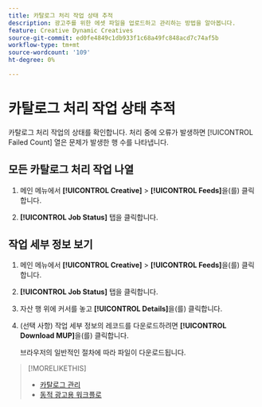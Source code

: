 ```yaml
---
title: 카탈로그 처리 작업 상태 추적
description: 광고주를 위한 에셋 파일을 업로드하고 관리하는 방법을 알아봅니다.
feature: Creative Dynamic Creatives
source-git-commit: ed0fe4849c1db933f1c68a49fc848acd7c74af5b
workflow-type: tm+mt
source-wordcount: '109'
ht-degree: 0%

---
```


# 카탈로그 처리 작업 상태 추적

카탈로그 처리 작업의 상태를 확인합니다. 처리 중에 오류가 발생하면 [!UICONTROL Failed Count] 열은 문제가 발생한 행 수를 나타냅니다.

<!-- Validate and reword:

By clicking on "View Failure" on the right, you can see further details about the error. The most common errors are "Image processing error" where there is a missing image asset, or "Duplicate partnum" where the unique column has a non-unique name that is referenced in another feed or within the same feed file.

-->

## 모든 카탈로그 처리 작업 나열

1. 메인 메뉴에서 **[!UICONTROL Creative]** > **[!UICONTROL Feeds]**&#x200B;을(를) 클릭합니다.

1. **[!UICONTROL Job Status]** 탭을 클릭합니다.

## 작업 세부 정보 보기

1. 메인 메뉴에서 **[!UICONTROL Creative]** > **[!UICONTROL Feeds]**&#x200B;을(를) 클릭합니다.

1. **[!UICONTROL Job Status]** 탭을 클릭합니다.

1. 자산 행 위에 커서를 놓고 **[!UICONTROL Details]**&#x200B;을(를) 클릭합니다.

1. (선택 사항) 작업 세부 정보의 레코드를 다운로드하려면 **[!UICONTROL Download MUP]**&#x200B;을(를) 클릭합니다. <!-- What does this mean? -->

   브라우저의 일반적인 절차에 따라 파일이 다운로드됩니다.

>[!MORELIKETHIS]
>
>* [카탈로그 관리](/help/creative/feeds/catalog-manage.md)
>* [동적 광고용 워크플로](/help/creative/introduction/workflow-dynamic-ads.md)
